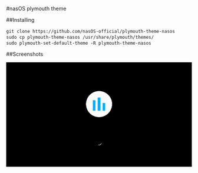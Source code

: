 #nasOS plymouth theme

##Installing

```
git clone https://github.com/nasOS-official/plymouth-theme-nasos
sudo cp plymouth-theme-nasos /usr/share/plymouth/themes/
sudo plymouth-set-default-theme -R plymouth-theme-nasos
```

##Screenshots

![Bootscreen](./screenshots/bootscreen.png "Bootscreen")
